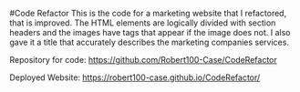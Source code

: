 #Code Refactor
This is the code for a marketing website that I refactored, that is improved. The HTML elements are logically divided with section headers and the images
have tags that appear if the image does not. I also gave it a title that accurately describes the marketing companies services.

Repository for code: https://github.com/Robert100-Case/CodeRefactor

Deployed Website: https://robert100-case.github.io/CodeRefactor/
